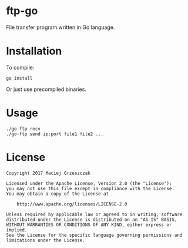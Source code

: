 # ftp-go
File transfer program written in Go language.

# Installation
To compile:
```
go install
```
Or just use precompiled binaries.

# Usage
  ```
  ./go-ftp recv
  ./go-ftp send ip:port file1 file2 ...
  ```

# License

    Copyright 2017 Maciej Grzeszczak
    
    Licensed under the Apache License, Version 2.0 (the "License");
    you may not use this file except in compliance with the License.
    You may obtain a copy of the License at
    
        http://www.apache.org/licenses/LICENSE-2.0
    
    Unless required by applicable law or agreed to in writing, software
    distributed under the License is distributed on an "AS IS" BASIS,
    WITHOUT WARRANTIES OR CONDITIONS OF ANY KIND, either express or implied.
    See the License for the specific language governing permissions and
    limitations under the License.
